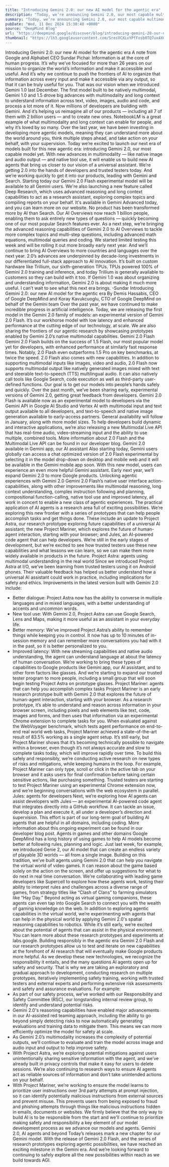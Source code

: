 ```yaml
---
title: "Introducing Gemini 2.0: our new AI model for the agentic era"
description: "Today, we’re announcing Gemini 2.0, our most capable multimodal AI model yet."
summary: "Today, we’re announcing Gemini 2.0, our most capable multimodal AI model yet."
pubDate: "Wed, 11 Dec 2024 15:30:40 +0000"
source: "DeepMind Blog"
url: "https://deepmind.google/discover/blog/introducing-gemini-20-our-new-ai-model-for-the-agentic-era/"
thumbnail: "https://lh3.googleusercontent.com/SresVCXLvYPfFosb0TQ7ux4XG0rtds1hAYOzMcayK9eeGv684ZcgcSUN95biWiMTpIHDPzuFiau-Lwsnz8qwkCQtJ-wILDf1XspScVimH6ObeBQKkg=w528-h297-n-nu-rw"
---
```


Introducing Gemini 2.0: our new AI model for the agentic era
A note from Google and Alphabet CEO Sundar Pichai:
Information is at the core of human progress. It’s why we’ve focused for more than 26 years on our mission to organize the world’s information and make it accessible and useful. And it’s why we continue to push the frontiers of AI to organize that information across every input and make it accessible via any output, so that it can be truly useful for you.
That was our vision when we introduced Gemini 1.0 last December. The first model built to be natively multimodal, Gemini 1.0 and 1.5 drove big advances with multimodality and long context to understand information across text, video, images, audio and code, and process a lot more of it.
Now millions of developers are building with Gemini. And it’s helping us reimagine all of our products — including all 7 of them with 2 billion users — and to create new ones. NotebookLM is a great example of what multimodality and long context can enable for people, and why it’s loved by so many.
Over the last year, we have been investing in developing more agentic models, meaning they can understand more about the world around you, think multiple steps ahead, and take action on your behalf, with your supervision.
Today we’re excited to launch our next era of models built for this new agentic era: introducing Gemini 2.0, our most capable model yet. With new advances in multimodality — like native image and audio output — and native tool use, it will enable us to build new AI agents that bring us closer to our vision of a universal assistant.
We’re getting 2.0 into the hands of developers and trusted testers today. And we’re working quickly to get it into our products, leading with Gemini and Search. Starting today our Gemini 2.0 Flash experimental model will be available to all Gemini users. We're also launching a new feature called Deep Research, which uses advanced reasoning and long context capabilities to act as a research assistant, exploring complex topics and compiling reports on your behalf. It's available in Gemini Advanced today, and you can learn more on our website.
No product has been transformed more by AI than Search. Our AI Overviews now reach 1 billion people, enabling them to ask entirely new types of questions — quickly becoming one of our most popular Search features ever. As a next step, we’re bringing the advanced reasoning capabilities of Gemini 2.0 to AI Overviews to tackle more complex topics and multi-step questions, including advanced math equations, multimodal queries and coding. We started limited testing this week and will be rolling it out more broadly early next year. And we’ll continue to bring AI Overviews to more countries and languages over the next year.
2.0’s advances are underpinned by decade-long investments in our differentiated full-stack approach to AI innovation. It’s built on custom hardware like Trillium, our sixth-generation TPUs. TPUs powered 100% of Gemini 2.0 training and inference, and today Trillium is generally available to customers so they can build with it too.
If Gemini 1.0 was about organizing and understanding information, Gemini 2.0 is about making it much more useful. I can’t wait to see what this next era brings.
-Sundar
Introducing Gemini 2.0: our new AI model for the agentic era
By Demis Hassabis, CEO of Google DeepMind and Koray Kavukcuoglu, CTO of Google DeepMind on behalf of the Gemini team
Over the past year, we have continued to make incredible progress in artificial intelligence. Today, we are releasing the first model in the Gemini 2.0 family of models: an experimental version of Gemini 2.0 Flash. It’s our workhorse model with low latency and enhanced performance at the cutting edge of our technology, at scale.
We are also sharing the frontiers of our agentic research by showcasing prototypes enabled by Gemini 2.0’s native multimodal capabilities.
Gemini 2.0 Flash
Gemini 2.0 Flash builds on the success of 1.5 Flash, our most popular model yet for developers, with enhanced performance at similarly fast response times. Notably, 2.0 Flash even outperforms 1.5 Pro on key benchmarks, at twice the speed. 2.0 Flash also comes with new capabilities. In addition to supporting multimodal inputs like images, video and audio, 2.0 Flash now supports multimodal output like natively generated images mixed with text and steerable text-to-speech (TTS) multilingual audio. It can also natively call tools like Google Search, code execution as well as third-party user-defined functions.
Our goal is to get our models into people’s hands safely and quickly. Over the past month, we’ve been sharing early, experimental versions of Gemini 2.0, getting great feedback from developers.
Gemini 2.0 Flash is available now as an experimental model to developers via the Gemini API in Google AI Studio and Vertex AI with multimodal input and text output available to all developers, and text-to-speech and native image generation available to early-access partners. General availability will follow in January, along with more model sizes.
To help developers build dynamic and interactive applications, we’re also releasing a new Multimodal Live API that has real-time audio, video-streaming input and the ability to use multiple, combined tools. More information about 2.0 Flash and the Multimodal Live API can be found in our developer blog.
Gemini 2.0 available in Gemini app, our AI assistant
Also starting today, Gemini users globally can access a chat optimized version of 2.0 Flash experimental by selecting it in the model drop-down on desktop and mobile web and it will be available in the Gemini mobile app soon. With this new model, users can experience an even more helpful Gemini assistant.
Early next year, we’ll expand Gemini 2.0 to more Google products.
Unlocking agentic experiences with Gemini 2.0
Gemini 2.0 Flash’s native user interface action-capabilities, along with other improvements like multimodal reasoning, long context understanding, complex instruction following and planning, compositional function-calling, native tool use and improved latency, all work in concert to enable a new class of agentic experiences.
The practical application of AI agents is a research area full of exciting possibilities. We’re exploring this new frontier with a series of prototypes that can help people accomplish tasks and get things done. These include an update to Project Astra, our research prototype exploring future capabilities of a universal AI assistant; the new Project Mariner, which explores the future of human-agent interaction, starting with your browser; and Jules, an AI-powered code agent that can help developers.
We’re still in the early stages of development, but we’re excited to see how trusted testers use these new capabilities and what lessons we can learn, so we can make them more widely available in products in the future.
Project Astra: agents using multimodal understanding in the real world
Since we introduced Project Astra at I/O, we’ve been learning from trusted testers using it on Android phones. Their valuable feedback has helped us better understand how a universal AI assistant could work in practice, including implications for safety and ethics. Improvements in the latest version built with Gemini 2.0 include:
- Better dialogue: Project Astra now has the ability to converse in multiple languages and in mixed languages, with a better understanding of accents and uncommon words.
- New tool use: With Gemini 2.0, Project Astra can use Google Search, Lens and Maps, making it more useful as an assistant in your everyday life.
- Better memory: We’ve improved Project Astra’s ability to remember things while keeping you in control. It now has up to 10 minutes of in-session memory and can remember more conversations you had with it in the past, so it is better personalized to you.
- Improved latency: With new streaming capabilities and native audio understanding, the agent can understand language at about the latency of human conversation.
We’re working to bring these types of capabilities to Google products like Gemini app, our AI assistant, and to other form factors like glasses. And we’re starting to expand our trusted tester program to more people, including a small group that will soon begin testing Project Astra on prototype glasses.
Project Mariner: agents that can help you accomplish complex tasks
Project Mariner is an early research prototype built with Gemini 2.0 that explores the future of human-agent interaction, starting with your browser. As a research prototype, it’s able to understand and reason across information in your browser screen, including pixels and web elements like text, code, images and forms, and then uses that information via an experimental Chrome extension to complete tasks for you.
When evaluated against the WebVoyager benchmark, which tests agent performance on end-to-end real world web tasks, Project Mariner achieved a state-of-the-art result of 83.5% working as a single agent setup.
It’s still early, but Project Mariner shows that it’s becoming technically possible to navigate within a browser, even though it’s not always accurate and slow to complete tasks today, which will improve rapidly over time.
To build this safely and responsibly, we’re conducting active research on new types of risks and mitigations, while keeping humans in the loop. For example, Project Mariner can only type, scroll or click in the active tab on your browser and it asks users for final confirmation before taking certain sensitive actions, like purchasing something.
Trusted testers are starting to test Project Mariner using an experimental Chrome extension now, and we’re beginning conversations with the web ecosystem in parallel.
Jules: agents for developers
Next, we’re exploring how AI agents can assist developers with Jules — an experimental AI-powered code agent that integrates directly into a GitHub workflow. It can tackle an issue, develop a plan and execute it, all under a developer’s direction and supervision. This effort is part of our long-term goal of building AI agents that are helpful in all domains, including coding.
More information about this ongoing experiment can be found in our developer blog post.
Agents in games and other domains
Google DeepMind has a long history of using games to help AI models become better at following rules, planning and logic. Just last week, for example, we introduced Genie 2, our AI model that can create an endless variety of playable 3D worlds — all from a single image. Building on this tradition, we’ve built agents using Gemini 2.0 that can help you navigate the virtual world of video games. It can reason about the game based solely on the action on the screen, and offer up suggestions for what to do next in real time conversation.
We're collaborating with leading game developers like Supercell to explore how these agents work, testing their ability to interpret rules and challenges across a diverse range of games, from strategy titles like “Clash of Clans” to farming simulators like “Hay Day.”
Beyond acting as virtual gaming companions, these agents can even tap into Google Search to connect you with the wealth of gaming knowledge on the web.
In addition to exploring agentic capabilities in the virtual world, we’re experimenting with agents that can help in the physical world by applying Gemini 2.0's spatial reasoning capabilities to robotics. While it’s still early, we’re excited about the potential of agents that can assist in the physical environment.
You can learn more about these research prototypes and experiments at labs.google.
Building responsibly in the agentic era
Gemini 2.0 Flash and our research prototypes allow us to test and iterate on new capabilities at the forefront of AI research that will eventually make Google products more helpful.
As we develop these new technologies, we recognize the responsibility it entails, and the many questions AI agents open up for safety and security. That is why we are taking an exploratory and gradual approach to development, conducting research on multiple prototypes, iteratively implementing safety training, working with trusted testers and external experts and performing extensive risk assessments and safety and assurance evaluations.
For example:
- As part of our safety process, we’ve worked with our Responsibility and Safety Committee (RSC), our longstanding internal review group, to identify and understand potential risks.
- Gemini 2.0's reasoning capabilities have enabled major advancements in our AI-assisted red teaming approach, including the ability to go beyond simply detecting risks to now automatically generating evaluations and training data to mitigate them. This means we can more efficiently optimize the model for safety at scale.
- As Gemini 2.0’s multimodality increases the complexity of potential outputs, we’ll continue to evaluate and train the model across image and audio input and output to help improve safety.
- With Project Astra, we’re exploring potential mitigations against users unintentionally sharing sensitive information with the agent, and we’ve already built in privacy controls that make it easy for users to delete sessions. We’re also continuing to research ways to ensure AI agents act as reliable sources of information and don’t take unintended actions on your behalf.
- With Project Mariner, we’re working to ensure the model learns to prioritize user instructions over 3rd party attempts at prompt injection, so it can identify potentially malicious instructions from external sources and prevent misuse. This prevents users from being exposed to fraud and phishing attempts through things like malicious instructions hidden in emails, documents or websites.
We firmly believe that the only way to build AI is to be responsible from the start and we'll continue to prioritize making safety and responsibility a key element of our model development process as we advance our models and agents.
Gemini 2.0, AI agents and beyond
Today’s releases mark a new chapter for our Gemini model. With the release of Gemini 2.0 Flash, and the series of research prototypes exploring agentic possibilities, we have reached an exciting milestone in the Gemini era. And we’re looking forward to continuing to safely explore all the new possibilities within reach as we build towards AGI.